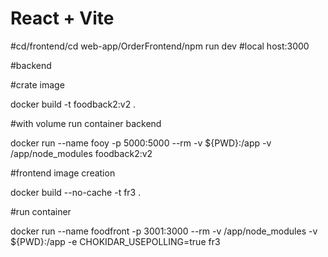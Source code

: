 # React + Vite

#cd/frontend/cd web-app/OrderFrontend/npm run dev
#local host:3000

#backend

#crate image

docker build -t foodback2:v2 .

#with volume run container backend

docker run --name fooy -p 5000:5000 --rm -v ${PWD}:/app -v /app/node_modules foodback2:v2 

#frontend image creation

docker build --no-cache -t fr3 .

#run container

docker run --name foodfront -p 3001:3000 --rm -v /app/node_modules -v ${PWD}:/app -e CHOKIDAR_USEPOLLING=true fr3





